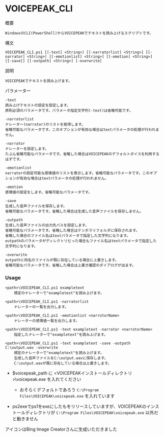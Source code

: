 # VOICEPEAK_CLI
概要

    WindowsのCLI(PowerShell)からVOICEPEAKでテキストを読み上げるスクリプトです。

構文

    VOICEPEAK_CLI.ps1 [[-text] <String>] [[-narratorlist] <String>] [[-narrator] <String>] [[-emotionlist] <String>] [[-emotion] <String>] [[-save]] [[-outpath] <String>] [-overwrite]

説明

    VOICEPEAKでテキストを読み上げます。


パラメーター

    -text
    読み上げテキストの設定を設定します。
    原則必須のパラメータです。パラメータ指定文字列(-text)は省略可能です。

    -narratorlist
    ナレーター(narrator)のリストを取得します。
    省略可能なパラメータです。このオプションが有効な場合はtextパラメータの処理が行われません。

    -narrator
    ナレーターを設定します。
    たぶん省略可能なパラメータです。省略した場合はVOICEPEAKのデフォルトボイスを利用するはずです。

    -emotionlist
    narratorの設定可能な感情値のリストを表示します。省略可能なパラメータです。このオプションが有効な場合はtextパラメータの処理が行われません。

    -emotion
    感情値の設定をします。省略可能なパラメータです。

    -save
    生成した音声ファイルを保存します。
    省略可能なパラメータです。省略した場合は生成した音声ファイルを保存しません。

    -outpath
    生成した音声ファイルの出力先パスを設定します。
    省略可能なパラメータです。省略した場合はテンポラリフォルダに保存されます。
    省略した場合のファイル名はtextパラメータで指定した文字列になります。
    outpathのパラメータがディレクトリだった場合もファイル名はtextパラメータで指定した文字列になります。

    -overwrite
    outpathと同名のファイルが既に存在している場合に上書きします。
    省略可能なパラメータです。省略した場合は上書き確認のダイアログが出ます。
### Usage
```
<path>\VOICEPEAK_CLI.ps1 exampletext
    規定のナレーターで"exampletext"を読み上げます。

<path>\VOICEPEAK_CLI.ps1 -narratorlist
    ナレーターの一覧を出力します。

<path>\VOICEPEAK_CLI.ps1 -emotionlist <narrotorName>
    ナレーターの感情値一覧を出力します。

<path>\VOICEPEAK_CLI.ps1 -text exampletext -narrator <narrotorName>
    指定したナレーターで"exampletext"を読み上げます。

<path>\VOICEPEAK_CLI.ps1 -text exampletext -save -outpath C:\output.wav -overwrite
    規定のナレーターで"exampletext"を読み上げます。
    生成した音声ファイルをC:\output.wavに保存します。
    C:\output.wavが既に存在している場合は上書きします。

```

- $voicepeak_path に <VOICEPEAKインストールディレクトリ>\voicepeak.exe を入れてください
  - おそらくデフォルトであろう `C:\Program Files\VOICEPEAK\voicepeak.exe` を入れています

- ps2exeでps1をexeにしたもをリリースしていますが、VOICEPEAKのインストールディレクトリが
  `C:\Program Files\VOICEPEAK\voicepeak.exe` 以外だと動きません

アイコンはBing Image Creatorさんに生成いただきました
